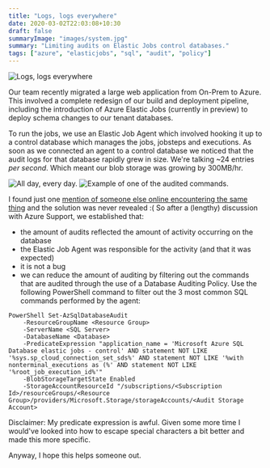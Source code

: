 ```yaml
---
title: "Logs, logs everywhere"
date: 2020-03-02T22:03:08+10:30
draft: false
summaryImage: "images/system.jpg"
summary: "Limiting audits on Elastic Jobs control databases."
tags: ["azure", "elasticjobs", "sql", "audit", "policy"]
---
```


![Logs, logs everywhere](https://upload.wikimedia.org/wikipedia/commons/thumb/c/c7/Logs.jpg/1024px-Logs.jpg)

Our team recently migrated a large web application from On-Prem to Azure. This involved a complete redesign of our build and deployment pipeline, including the introduction of Azure Elastic Jobs (currently in preview) to deploy schema changes to our tenant databases.

To run the jobs, we use an Elastic Job Agent which involved hooking it up to a control database which manages the jobs, jobsteps and executions. As soon as we connected an agent to a control database we noticed that the audit logs for that database rapidly grew in size. We're talking ~24 entries *per second*. Which meant our blob storage was growing by 300MB/hr. 

<img src="https://github.com/fordprefect480/owensym.es/raw/master/Web/src/assets/img/eja_audits.png" title="All day, every day." class="img-fluid" />

<img src="https://github.com/fordprefect480/owensym.es/raw/master/Web/src/assets/img/eja_audit_entry.png" title="Example of one of the audited commands." class="img-fluid" />

I found just one [mention of someone else online encountering the same thing](https://social.msdn.microsoft.com/Forums/en-US/3b081000-c9f5-4a1a-8b0b-fcb940e787a1/created-elastic-jobs-database-sql-database-audit-logs-exploded-why?forum=ssdsgetstarted) and the solution was never revealed :( So after a (lengthy) discussion with Azure Support, we established that:

* the amount of audits reflected the amount of activity occurring on the database
* the Elastic Job Agent was responsible for the activity (and that it was expected)
* it is not a bug
* we can reduce the amount of auditing by filtering out the commands that are audited through the use of a Database Auditing Policy. Use the following PowerShell command to filter out the 3 most common SQL commands performed by the agent:

```
PowerShell Set-AzSqlDatabaseAudit 
    -ResourceGroupName <Resource Group>
    -ServerName <SQL Server> 
    -DatabaseName <Database>
    -PredicateExpression "application_name = 'Microsoft Azure SQL Database elastic jobs - control' AND statement NOT LIKE '%sys.sp_cloud_connection_set_sds%' AND statement NOT LIKE '%with nonterminal_executions as (%' AND statement NOT LIKE '%root_job_execution_id%'" 
    -BlobStorageTargetState Enabled
    -StorageAccountResourceId "/subscriptions/<Subscription Id>/resourceGroups/<Resource Group>/providers/Microsoft.Storage/storageAccounts/<Audit Storage Account>
```

Disclaimer: My predicate expression is awful. Given some more time I would've looked into how to escape special characters a bit better and made this more specific.

Anyway, I hope this helps someone out.

